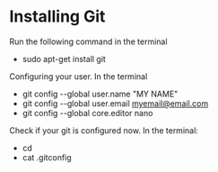 # Installing Git
Run the following command in the terminal
- sudo apt-get install git

Configuring your user. In the terminal
- git config --global user.name "MY NAME" 
- git config --global user.email myemail@email.com
- git config --global core.editor nano

Check if your git is configured now. In the terminal:
- cd
- cat .gitconfig
